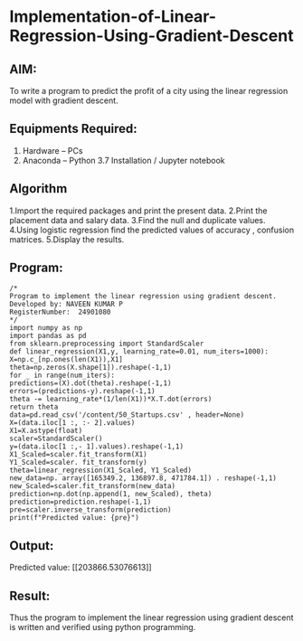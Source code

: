 # Implementation-of-Linear-Regression-Using-Gradient-Descent

## AIM:
To write a program to predict the profit of a city using the linear regression model with gradient descent.

## Equipments Required:
1. Hardware – PCs
2. Anaconda – Python 3.7 Installation / Jupyter notebook

## Algorithm
1.Import the required packages and print the present data.
2.Print the placement data and salary data. 
3.Find the null and duplicate values. 
4.Using logistic regression find the predicted values of accuracy , confusion matrices.
5.Display the results.

## Program:
```
/*
Program to implement the linear regression using gradient descent.
Developed by: NAVEEN KUMAR P
RegisterNumber:  24901080
*/
import numpy as np
import pandas as pd
from sklearn.preprocessing import StandardScaler
def linear_regression(X1,y, learning_rate=0.01, num_iters=1000):
X=np.c_[np.ones(len(X1)),X1]
theta=np.zeros(X.shape[1]).reshape(-1,1)
for _ in range(num_iters):
predictions=(X).dot(theta).reshape(-1,1)
errors=(predictions-y).reshape(-1,1)
theta -= learning_rate*(1/len(X1))*X.T.dot(errors)
return theta
data=pd.read_csv('/content/50_Startups.csv' , header=None)
X=(data.iloc[1 :, :- 2].values)
X1=X.astype(float)
scaler=StandardScaler()
y=(data.iloc[1 :,- 1].values).reshape(-1,1)
X1_Scaled=scaler.fit_transform(X1)
Y1_Scaled=scaler. fit_transform(y)
theta=linear_regression(X1_Scaled, Y1_Scaled)
new_data=np. array([165349.2, 136897.8, 471784.1]) . reshape(-1,1)
new_Scaled=scaler.fit_transform(new_data)
prediction=np.dot(np.append(1, new_Scaled), theta)
prediction=prediction.reshape(-1,1)
pre=scaler.inverse_transform(prediction)
print(f"Predicted value: {pre}")
```
## Output:
Predicted value: [[203866.53076613]]

## Result:
Thus the program to implement the linear regression using gradient descent is written and verified using python programming.
